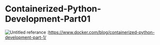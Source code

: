 # Containerized-Python-Development-Part01
![Untitled](https://user-images.githubusercontent.com/68002547/91633305-d9473700-e9ef-11ea-8035-7d2569da11b8.png)
 referance :https://www.docker.com/blog/containerized-python-development-part-1/
 
           
